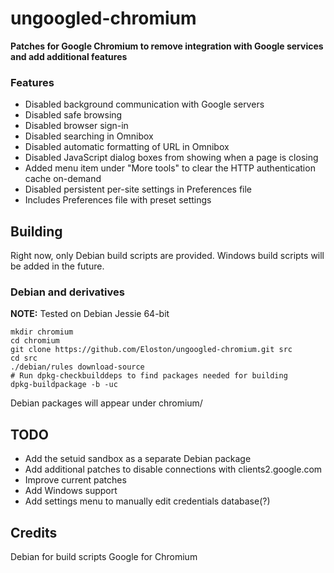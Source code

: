 # ungoogled-chromium
**Patches for Google Chromium to remove integration with Google services and add additional features**

### Features

- Disabled background communication with Google servers
- Disabled safe browsing
- Disabled browser sign-in
- Disabled searching in Omnibox
- Disabled automatic formatting of URL in Omnibox
- Disabled JavaScript dialog boxes from showing when a page is closing
- Added menu item under "More tools" to clear the HTTP authentication cache on-demand
- Disabled persistent per-site settings in Preferences file
- Includes Preferences file with preset settings

## Building

Right now, only Debian build scripts are provided. Windows build scripts will be added in the future.

### Debian and derivatives
**NOTE:** Tested on Debian Jessie 64-bit

    mkdir chromium
    cd chromium
    git clone https://github.com/Eloston/ungoogled-chromium.git src
    cd src
    ./debian/rules download-source
    # Run dpkg-checkbuilddeps to find packages needed for building
    dpkg-buildpackage -b -uc

Debian packages will appear under chromium/

## TODO

- Add the setuid sandbox as a separate Debian package
- Add additional patches to disable connections with clients2.google.com
- Improve current patches
- Add Windows support
- Add settings menu to manually edit credentials database(?)

## Credits

Debian for build scripts
Google for Chromium

